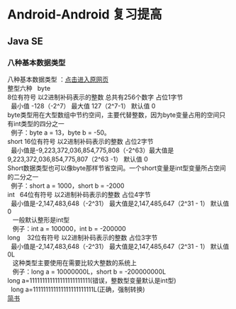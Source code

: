# Android-Android 复习提高
## Java SE
### 八种基本数据类型
八种基本数据类型 ：[点击进入原网页](http://www.cnblogs.com/1130136248wlxk/articles/5105524.html)   
整型六种   
byte  
    8位有符号 以2进制补码表示的整数 总共有256个数字 占位1字节   
    最小值 -128（-2^7）  最大值 127（2^7-1）  默认值 0    
    byte类型用在大型数组中节约空间，主要代替整数，因为byte变量占用的空间只有int类型的四分之一   
    例子：byte a = 13，byte b = -50。   
short
    16位有符号 以2进制补码表示的整数 占位2字节    
    最小值是-9,223,372,036,854,775,808（-2^63）最大值是9,223,372,036,854,775,807（2^63 -1） 默认值 0    
    Short数据类型也可以像byte那样节省空间。一个short变量是int型变量所占空间的二分之一    
    例子：short a = 1000，short b = -2000    
int
    64位有符号 以2进制补码表示的整数 占位4字节    
    最小值是-2,147,483,648（-2^31） 最大值是2,147,485,647（2^31 - 1） 默认值 0    
    一般默认整形是int型    
    例子：int a = 100000，int b = -200000    
long
    32位有符号 以2进制补码表示的整数 占位3字节    
    最小值是-2,147,483,648（-2^31） 最大值是2,147,485,647（2^31 - 1） 默认值 0L    
    这种类型主要使用在需要比较大整数的系统上    
    例子：long a = 10000000L，short b = -200000000L    
    long a=111111111111111111111111(错误，整数型变量默认是int型)    
    long a=111111111111111111111111L(正确，强制转换)    
[简书](http://www.jianshu.com)
